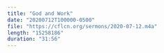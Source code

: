 ```yaml
---
title: "God and Work"
date: "20200712T100000-0500"
file: "https://cflcn.org/sermons/2020-07-12.m4a"
length: "15258186"
duration: "31:56"
---
```

